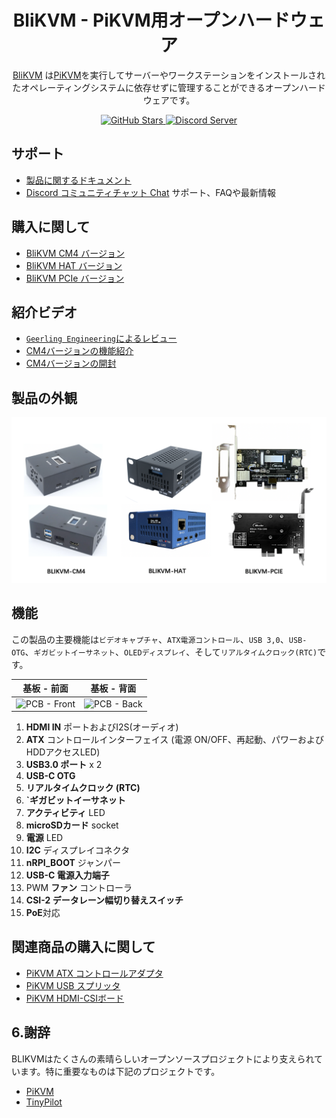 <h1 align="center">BliKVM - PiKVM用オープンハードウェア</h1>

<p align="center">
  <a href="https://www.blicube.com">BliKVM</a> は<a href="https://github.com/pikvm/pikvm">PiKVM</a>を実行してサーバーやワークステーションをインストールされたオペレーティングシステムに依存せずに管理することができるオープンハードウェアです。
</p>

<p align="center">
  <a href="https://github.com/ThomasVon2021/pikvm-board/stargazers">
    <img alt="GitHub Stars" src="https://img.shields.io/github/stars/ThomasVon2021/pikvm-board?color=ffcb2f&label=%E2%AD%90%20on%20GitHub">
  </a>
  <a href="https://discord.gg/9Y374gUF6C">
    <img alt="Discord Server" src="https://img.shields.io/discord/943534043515977768?color=0&label=discord%20derver&logo=discord">
  </a>
</p>

## サポート

- [製品に関するドキュメント](https://wiki.blicube.com/blikvm/)
- [Discord コミュニティチャット Chat](https://discord.gg/9Y374gUF6C) サポート、FAQや最新情報

## 購入に関して

- [BliKVM CM4 バージョン](https://www.aliexpress.com/item/1005003262886521.html)
- [BliKVM HAT バージョン](https://www.aliexpress.com/item/1005004377930400.html)
- [BliKVM PCIe バージョン](https://www.aliexpress.com/item/1005004572837650.html)

## 紹介ビデオ

- [`Geerling Engineering`によるレビュー](https://www.youtube.com/watch?v=3OPd7svT3bE) 
- [CM4バージョンの機能紹介](https://www.youtube.com/watch?v=aehOawHklGE)
- [CM4バージョンの開封](https://www.youtube.com/watch?v=d7I9l5yG5M8)

## 製品の外観

![Image title](/images/version_all.png)

## 機能

この製品の主要機能は`ビデオキャプチャ`、`ATX電源コントロール`、`USB 3,0`、`USB-OTG`、`ギガビットイーサネット`、`OLEDディスプレイ`、そして`リアルタイムクロック(RTC)`です。

| __基板 - 前面__                            | __基板 - 背面__                            |
|--------------------------------------------|-------------------------------------------|
| ![PCB - Front](/images/docs_image/2-1.png) | ![PCB - Back](/images/docs_image/2-2.png) |

1. **HDMI IN** ポートおよびI2S(オーディオ)
2. **ATX** コントロールインターフェイス (電源 ON/OFF、再起動、パワーおよびHDDアクセスLED)
3. **USB3.0 ポート**  x 2
4. **USB-C OTG** 
5. **リアルタイムクロック (RTC)**  
6. **`ギガビットイーサネット**  
7. **アクティビティ** LED  
8. **microSDカード** socket
9. **電源** LED
10. **I2C** ディスプレイコネクタ
11. **nRPI_BOOT** ジャンパー
12. **USB-C 電源入力端子** 
13. PWM **ファン** コントローラ
14. **CSI-2 データレーン幅切り替えスイッチ**
15. **PoE**対応

## 関連商品の購入に関して

- [PiKVM ATX コントロールアダプタ](https://www.aliexpress.com/item/1005003761450893.html)
- [PiKVM USB スプリッタ](https://www.aliexpress.com/item/1005003793429781.html)
- [PiKVM HDMI-CSIボード](https://www.aliexpress.com/item/1005002861310912.html)

## 6.謝辞

BLIKVMはたくさんの素晴らしいオープンソースプロジェクトにより支えられています。特に重要なものは下記のプロジェクトです。

- [PiKVM](https://github.com/pikvm/pikvm)
- [TinyPilot](https://github.com/tiny-pilot/tinypilot)

